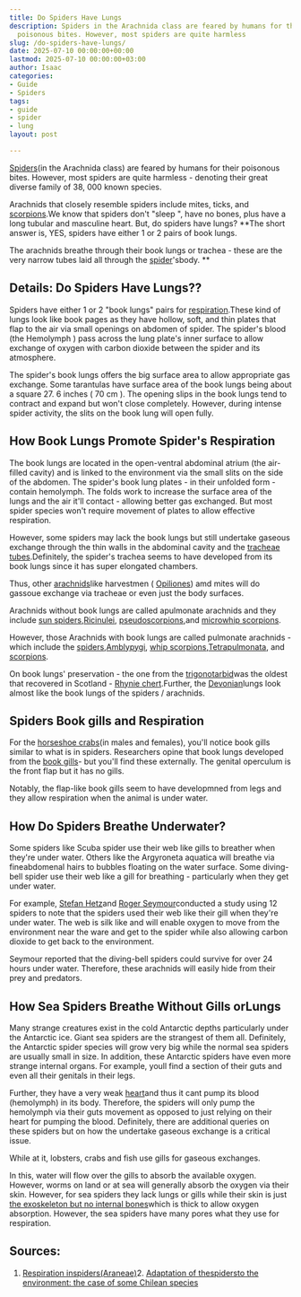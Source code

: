 ```yaml
---
title: Do Spiders Have Lungs
description: Spiders in the Arachnida class are feared by humans for their 
  poisonous bites. However, most spiders are quite harmless
slug: /do-spiders-have-lungs/
date: 2025-07-10 00:00:00+00:00
lastmod: 2025-07-10 00:00:00+03:00
author: Isaac
categories:
- Guide
- Spiders
tags:
- guide
- spider
- lung
layout: post

---
```

[Spiders](https://www.sciencedirect.com/science/article/pii/B978012814043700025X)(in the Arachnida class) are feared by humans for their poisonous bites. However, most spiders are quite harmless - denoting their great diverse family of 38, 000 known species.

Arachnids that closely resemble spiders include mites, ticks, and [scorpions](https://en.wikipedia.org/wiki/Scorpion).We know that spiders don't "sleep ", have no bones, plus have a long tubular and masculine heart. But, do spiders have lungs? **The short answer is, YES, spiders have either 1 or 2 pairs of book lungs.

The arachnids breathe through their book lungs or trachea - these are the very narrow tubes laid all through the [spider](https://pestpolicy.com/can-you-drown-a-spider/)'sbody. **

##  Details: Do Spiders Have Lungs??

Spiders have either 1 or 2 "book lungs" pairs for [respiration](https://en.wikipedia.org/wiki/Respiration_organ).These kind of lungs look like book pages as they have hollow, soft, and thin plates that flap to the air via small openings on abdomen of spider. The spider's blood (the Hemolymph ) pass across the lung plate's inner surface to allow exchange of oxygen with carbon dioxide between the spider and its atmosphere.

The spider's book lungs offers the big surface area to allow appropriate gas exchange. Some tarantulas have surface area of the book lungs being about a square 27. 6 inches ( 70 cm ). The opening slips in the book lungs tend to contract and expand but won't close completely. However, during intense spider activity, the slits on the book lung will open fully.

##  How Book Lungs Promote Spider's Respiration

The book lungs are located in the open-ventral abdominal atrium (the air-filled cavity) and is linked to the environment via the small slits on the side of the abdomen. The spider's book lung plates - in their unfolded form - contain hemolymph. The folds work to increase the surface area of the lungs and the air it'll contact - allowing better gas exchanged. But most spider species won't require movement of plates to allow effective respiration.

However, some spiders may lack the book lungs but still undertake gaseous exchange through the thin walls in the abdominal cavity and the [tracheae tubes](https://en.wikipedia.org/wiki/Invertebrate_trachea).Definitely, the spider's trachea seems to have developed from its book lungs since it has super elongated chambers.

Thus, other [arachnids](https://en.wikipedia.org/wiki/Arachnid)like harvestmen ( [Opiliones](https://en.wikipedia.org/wiki/Opiliones)) amd mites will do gassoue exchange via tracheae or even just the body surfaces.

Arachnids without book lungs are called apulmonate arachnids and they include [sun spiders](https://en.wikipedia.org/wiki/Solifugae),[Ricinulei](https://en.wikipedia.org/wiki/Ricinulei), [pseudoscorpions](https://en.wikipedia.org/wiki/Pseudoscorpion),and [microwhip scorpions](https://en.wikipedia.org/wiki/Microwhip_scorpion).

However, those Arachnids with book lungs are called pulmonate arachnids - which include the [spiders](https://en.wikipedia.org/wiki/Spider),[Amblypygi](https://en.wikipedia.org/wiki/Amblypygi), [whip scorpions](https://en.wikipedia.org/wiki/Whip_scorpion),[Tetrapulmonata](https://en.wikipedia.org/wiki/Tetrapulmonata), and [scorpions](https://en.wikipedia.org/wiki/Scorpion).

On book lungs' preservation - the one from the [trigonotarbid](https://en.wikipedia.org/wiki/Trigonotarbid)was the oldest that recovered in Scotland - [Rhynie chert](https://en.wikipedia.org/wiki/Rhynie_chert).Further, the [Devonian](https://en.wikipedia.org/wiki/Devonian)lungs look almost like the book lungs of the spiders / arachnids.

##  Spiders Book gills and Respiration

For the [horseshoe crabs](https://www.nwf.org/Educational-Resources/Wildlife-Guide/Invertebrates/Horseshoe-Crab)(in males and females), you'll notice book gills similar to what is in spiders. Researchers opine that book lungs developed from the [book gills](https://www.sciencedirect.com/science/article/pii/S1467803915000353)- but you'll find these externally. The genital operculum is the front flap but it has no gills.

Notably, the flap-like book gills seem to have developmned from legs and they allow respiration when the animal is under water.

##  How Do Spiders Breathe Underwater?

Some spiders like Scuba spider use their web like gills to breather when they're under water. Others like the Argyroneta aquatica will breathe via fineabdomenal hairs to bubbles floating on the water surface. Some diving-bell spider use their web like a gill for breathing - particularly when they get under water.

For example, [Stefan Hetz](http://www.activetouch.de/index.php?id=38)and [Roger Seymour](http://www.adelaide.edu.au/directory/roger.seymour)conducted a study using 12 spiders to note that the spiders used their web like their gill when they're under water. The web is silk like and will enable oxygen to move from the environment near the ware and get to the spider while also allowing carbon dioxide to get back to the environment.

Seymour reported that the diving-bell spiders could survive for over 24 hours under water. Therefore, these arachnids will easily hide from their prey and predators.

##  How Sea Spiders Breathe Without Gills orLungs

Many strange creatures exist in the cold Antarctic depths particularly under the Antarctic ice. Giant sea spiders are the strangest of them all. Definitely, the Antarctic spider species will grow very big while the normal sea spiders are usually small in size. In addition, these Antarctic spiders have even more strange internal organs. For example, youll find a section of their guts and even all their genitals in their legs.

Further, they have a very weak [heart](https://pestpolicy.com/do-spiders-have-hearts/)and thus it cant pump its blood (hemolymph) in its body. Therefore, the spiders will only pump the hemolymph via their guts movement as opposed to just relying on their heart for pumping the blood. Definitely, there are additional queries on these spiders but on how the undertake gaseous exchange is a critical issue.

While at it, lobsters, crabs and fish use gills for gaseous exchanges.

In this, water will flow over the gills to absorb the available oxygen. However, worms on land or at sea will generally absorb the oxygen via their skin. However, for sea spiders they lack lungs or gills while their skin is just [the exoskeleton but no internal bones](https://pestpolicy.com/do-spiders-have-bones/)which is thick to allow oxygen absorption. However, the sea spiders have many pores what they use for respiration.

##  Sources:

1. [Respiration inspiders(Araneae)](https://link.springer.com/article/10.1007/s00360-016-0962-8)2. [Adaptation of thespidersto the environment: the case of some Chilean species](https://www.frontiersin.org/articles/10.3389/fphys.2015.00220)